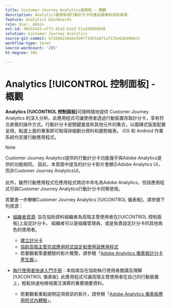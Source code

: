 ```yaml
---
title: Customer Journey Analytics儀表板 — 概觀
description: Analytics儀表板或行動計分卡的產品檔案和自助資源。
feature: Analytics Dashboards
role: User, Admin
exl-id: 40e52441-e772-41a3-b2e3-51a3d00580d0
solution: Customer Journey Analytics
source-git-commit: bf2688220a0e5b0ff3267a8f1af135e63b4066c5
workflow-type: tm+mt
source-wordcount: '285'
ht-degree: 50%

---
```


# Analytics [!UICONTROL 控制面板] - 概觀

**Analytics [!UICONTROL 控制面板]**&#x200B;可隨時隨地提供 Customer Journey Analytics 的深入分析。此應用程式可讓使用者透過行動裝置存取計分卡，享有符合直覺的操作方式。行動計分卡是關鍵量度和其他元件的集合，以圖磚式版面配置呈現，點選上面的專案即可取得詳細劃分資料和趨勢報表。 iOS 和 Android 作業系統均支援行動應用程式。

>[!NOTE]
>
>Customer Journey Analytics提供的行動計分卡功能幾乎與Adobe Analytics提供的功能相同。 因此，本頁面中提及的計分卡影片會顯示Adobe Analytics UI，而非Customer Journey AnalyticsUI。 <br/><br/>此外，雖然行動應用程式在應用程式商店中命名為Adobe Analytics，但該應用程式可與Customer Journey Analytics行動計分卡同等使用。

若要進一步瞭解Customer Journey Analytics [!UICONTROL 儀表板]，請參閱下列資源：

* [組織者資源](/help/mobile-app/curator.md): 旨在協助資料組織者為高階主管使用者在[!UICONTROL 控制面板]上設定計分卡。 組織者可以是組織管理員，或是負責設定計分卡的其他角色的使用者。

   * [建立計分卡](/help/mobile-app/create-scorecard.md)
   * [協助高階主管完成應用程式設定和使用該應用程式](/help/mobile-app/set-up-execs.md)
   * 若要觀看策畫體驗的影片概覽，請參閱「[Adobe Analytics 儀表板計分卡產生器](https://experienceleague.adobe.com/docs/analytics-learn/tutorials/additional-tools/analytics-dashboards/adobe-analytics-dashboards-scorecard-builder.html?lang=zh-Hant)」。


* [執行使用者快速入門手冊](/help/mobile-app/executive.md)：本指南旨在協助執行使用者閱讀及理解 [!UICONTROL 儀表板]. 此應用程式可讓高階主管使用者在自己的行動裝置上，輕鬆快速地檢視廣泛演算的重要摘要資料。

   * 若要觀看重點說明這項資訊的影片，請參閱「[Adobe Analytics 儀表板應用程式內體驗](https://experienceleague.adobe.com/docs/analytics-learn/tutorials/additional-tools/analytics-dashboards/adobe-analytics-dashboards-in-app-experience.html?lang=zh-Hant)」。
